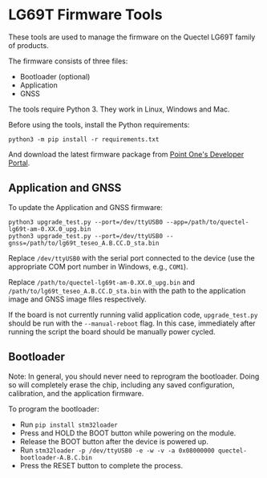 # LG69T Firmware Tools
These tools are used to manage the firmware on the Quectel LG69T family of products.

The firmware consists of three files:
- Bootloader (optional)
- Application
- GNSS

The tools require Python 3. They work in Linux, Windows and Mac.

Before using the tools, install the Python requirements:

```
python3 -m pip install -r requirements.txt
```

And download the latest firmware package from [Point One's Developer Portal](https://pointonenav.com/docs/).


## Application and GNSS

To update the Application and GNSS firmware:

```
python3 upgrade_test.py --port=/dev/ttyUSB0 --app=/path/to/quectel-lg69t-am-0.XX.0_upg.bin
python3 upgrade_test.py --port=/dev/ttyUSB0 --gnss=/path/to/lg69t_teseo_A.B.CC.D_sta.bin
```

Replace `/dev/ttyUSB0` with the serial port connected to the device (use the appropriate COM port number in Windows, e.g., `COM1`).

Replace `/path/to/quectel-lg69t-am-0.XX.0_upg.bin` and `/path/to/lg69t_teseo_A.B.CC.D_sta.bin` with the path to the application image and GNSS image files respectively.

If the board is not currently running valid application code, `upgrade_test.py` should be run with the `--manual-reboot` flag. In this case, immediately after running the script the board should be manually power cycled.

## Bootloader

Note: In general, you should never need to reprogram the bootloader. Doing so will completely erase the chip, including any saved configuration, calibration, and the application firmware.

To program the bootloader:
- Run `pip install stm32loader`
- Press and HOLD the BOOT button while powering on the module.
- Release the BOOT button after the device is powered up.
- Run `stm32loader -p /dev/ttyUSB0 -e -w -v -a 0x08000000 quectel-bootloader-A.B.C.bin`
- Press the RESET button to complete the process.
